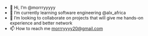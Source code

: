 - 👋 Hi, I’m @morrryyyyy
- 🌱 I’m currently learning software engineering @alx_africa
- 💞️ I’m looking to collaborate on projects that will give me hands-on experience and better network
- 📫 How to reach me morrryyyy20@gmail.com

<!---
morrryyyyy/morrryyyyy is a ✨ special ✨ repository because its `README.md` (this file) appears on your GitHub profile.
You can click the Preview link to take a look at your changes.
--->
